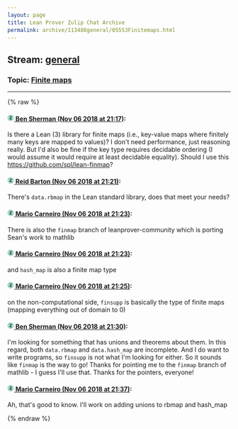 ```yaml
---
layout: page
title: Lean Prover Zulip Chat Archive 
permalink: archive/113488general/05553Finitemaps.html
---
```


## Stream: [general](index.html)
### Topic: [Finite maps](05553Finitemaps.html)

---


{% raw %}
#### [![Click to go to Zulip](../../assets/img/zulip2.png) Ben Sherman (Nov 06 2018 at 21:17)](https://leanprover.zulipchat.com/#narrow/stream/113488-general/topic/Finite%20maps/near/146891105):
Is there a Lean (3) library for finite maps (i.e., key-value maps where finitely many keys are mapped to values)? I don't need performance, just reasoning really. But I'd also be fine if the key type requires decidable ordering (I would assume it would require at least decidable equality). Should I use this https://github.com/spl/lean-finmap?

#### [![Click to go to Zulip](../../assets/img/zulip2.png) Reid Barton (Nov 06 2018 at 21:21)](https://leanprover.zulipchat.com/#narrow/stream/113488-general/topic/Finite%20maps/near/146891398):
There's `data.rbmap` in the Lean standard library, does that meet your needs?

#### [![Click to go to Zulip](../../assets/img/zulip2.png) Mario Carneiro (Nov 06 2018 at 21:23)](https://leanprover.zulipchat.com/#narrow/stream/113488-general/topic/Finite%20maps/near/146891483):
There is also the `finmap` branch of leanprover-community which is porting Sean's work to mathlib

#### [![Click to go to Zulip](../../assets/img/zulip2.png) Mario Carneiro (Nov 06 2018 at 21:23)](https://leanprover.zulipchat.com/#narrow/stream/113488-general/topic/Finite%20maps/near/146891514):
and `hash_map` is also a finite map type

#### [![Click to go to Zulip](../../assets/img/zulip2.png) Mario Carneiro (Nov 06 2018 at 21:25)](https://leanprover.zulipchat.com/#narrow/stream/113488-general/topic/Finite%20maps/near/146891603):
on the non-computational side, `finsupp` is basically the type of finite maps (mapping everything out of domain to 0)

#### [![Click to go to Zulip](../../assets/img/zulip2.png) Ben Sherman (Nov 06 2018 at 21:30)](https://leanprover.zulipchat.com/#narrow/stream/113488-general/topic/Finite%20maps/near/146892020):
I'm looking for something that has unions and theorems about them. In this regard, both `data.rbmap` and `data.hash_map` are incomplete. And I do want to write programs, so `finsupp` is not what I'm looking for either. So it sounds like `finmap` is the way to go! Thanks for pointing me to the `finmap` branch of mathlib - I guess I'll use that. Thanks for the pointers, everyone!

#### [![Click to go to Zulip](../../assets/img/zulip2.png) Mario Carneiro (Nov 06 2018 at 21:37)](https://leanprover.zulipchat.com/#narrow/stream/113488-general/topic/Finite%20maps/near/146892405):
Ah, that's good to know. I'll work on adding unions to rbmap and hash_map


{% endraw %}
